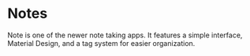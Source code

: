 Notes
=====

Note is one of the newer note taking apps. It features a simple interface, Material Design, and a tag system for easier organization.
